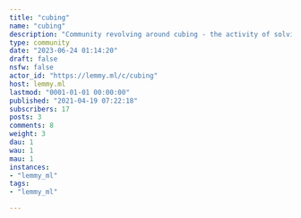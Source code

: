 ```yaml
---
title: "cubing" 
name: "cubing"
description: "Community revolving around cubing - the activity of solving Rubik's-cube like puzzles on time or just for fun"
type: community
date: "2023-06-24 01:14:20"
draft: false
nsfw: false
actor_id: "https://lemmy.ml/c/cubing"
host: lemmy.ml
lastmod: "0001-01-01 00:00:00"
published: "2021-04-19 07:22:18"
subscribers: 17
posts: 3
comments: 8
weight: 3
dau: 1
wau: 1
mau: 1
instances:
- "lemmy_ml"
tags: 
- "lemmy_ml"

---
```

